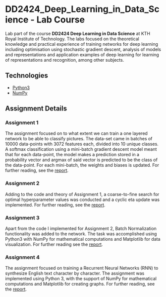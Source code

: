 # DD2424_Deep_Learning_in_Data_Science - Lab Course

Lab part of the course **DD2424 Deep Learning in Data Science** at KTH Royal Institute of Technology. The labs focused on the theoretical knowledge and practical experience of training networks for deep learning including optimisation using stochastic gradient descent, analysis of models and representations and application examples of deep learning for learning of representations and recognition, among other subjects.


## Technologies

-   [Python3](https://www.python.org/)
-   [NumPy](https://numpy.org/)

## Assignment Details

### Assignment 1

The assignment focused on to what extent we can train a one layered network to be able to classify pictures. The data-set came in batches of 10000 data-points with 3072 features each, divided into 10 unique classes. A softmax classification using a mini-batch gradient descent model meant that for each data-point, the model makes a prediction stored in a probability vector and argmax of said vector is predicted to be the class of the data-point. For each mini-batch, the weights and biases is updated. For further reading, see the <a href="https://github.com/vgez/DD2424_Deep_Learning_in_Data_Science/blob/main/labs/assign1/reports/DD2424_DeepLearning_Assign1_ValdemarGezelius_vgez.pdf">report</a>.

### Assignment 2

Adding to the code and theory of Assignment 1, a coarse-to-fine search for optimal hyperparameter values was conducted and a cyclic eta update was implemented. For further reading, see the <a href="https://github.com/vgez/DD2424_Deep_Learning_in_Data_Science/blob/main/labs/assign2/reports/DD2424_DeepLearning_Assign2_ValdemarGezelius_vgez.pdf">report</a>.

### Assignment 3

Apart from the code I implemented for Assignment 2, Batch Normalization functionality was added to the network. The task was accomplished using Python3 with NumPy for mathematical computations and Matplotlib for data visualization. For further reading see the <a href="https://github.com/vgez/DD2424_Deep_Learning_in_Data_Science/blob/main/labs/assign3/reports/DD2424_DeepLearning_Assign3_ValdemarGezelius_vgez.pdf">report</a>.

### Assignment 4

The assignment focused on training a Recurrent Neural Networks (RNN) to synthesize English text character by character. The assignment was implemented using Python 3, with the support of NumPy for mathematical computations and Matplotlib for creating graphs. For further reading, see the <a href="https://github.com/vgez/DD2424_Deep_Learning_in_Data_Science/blob/main/labs/assign4/reports/DD2424_DeepLearning_Assign4_ValdemarGezelius_vgez.pdf">report</a>. 

